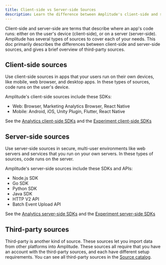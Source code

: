 ```yaml
---
title: Client-side vs Server-side Sources
description: Learn the difference between Amplitude's client-side and server-side sources.
---
```


Client-side and server-side are terms that describe where an app's code runs: either on the user's device (client-side), or on a server (server-side). Amplitude has several types of sources to cover each of your needs. This doc primarily describes the differences between client-side and server-side sources, and gives a brief overview of third-party sources. 

## Client-side sources

Use client-side sources in apps that your users run on their own devices, like mobile, web browser, and desktop apps. In these types of sources, code runs on the user's device.

Amplitude's client-side sources include these SDKs:

- Web: Browser, Marketing Analytics Browser, React Native
- Mobile: Android, iOS, Unity Plugin, Flutter, React Native
  
See the [Analytics client-side SDKs](/data/sdks/#data-client-side-sdks) and the [Experiment client-side SDKs](/data/sdks/#experiment-client-side-sdks)

## Server-side sources

Use server-side sources in secure, multi-user environments like web servers and services that you run on your own servers. In these types of sources, code runs on the server. 

Amplitude's server-side sources include these SDKs and APIs:

- Node.js SDK
- Go SDK
- Python SDK
- Java SDK
- HTTP V2 API 
- Batch Event Upload API

See the [Analytics server-side SDKs](/data/sdks/#data-server-side-sdks) and the [Experiment server-side SDKs](/data/sdks/#experiment-server-side-sdks)

## Third-party sources

Third-party is another kind of source. These sources let you import data from other platforms into Amplitude. These sources all require that you have an account with the third-party sources, and each have different setup requirements. You can see all third-party sources in the [Source catalog](/data/sources).